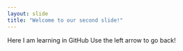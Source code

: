 ```yaml
---
layout: slide
title: "Welcome to our second slide!"
---
```

Here I am learning in GitHub
Use the left arrow to go back!
